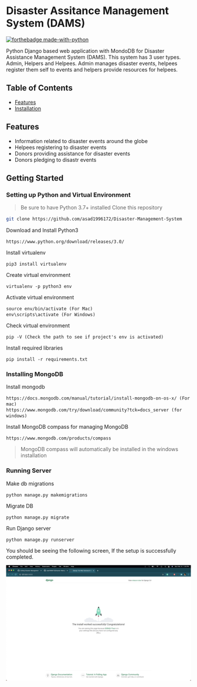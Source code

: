 # Disaster Assitance Management System (DAMS)
[![forthebadge made-with-python](http://ForTheBadge.com/images/badges/made-with-python.svg)](https://www.python.org/) <br>

Python Django based web application with MondoDB for Disaster Assistance Management System (DAMS). This system has 3 user types. Admin, Helpers and Helpees. Admin manages disaster events, helpees register them self to events and helpers provide resources for helpees.


## Table of Contents

* [Features](#Features)
* [Installation](#installation)

## Features

-   Information related to disaster events around the globe
-   Helpees registering to disaster events
-   Donors providing assistance for disaster events
-   Donors pledging to disastr events

## Getting Started

### Setting up Python and Virtual Environment 
> Be sure to have Python 3.7+ installed
Clone this repository
```sh
git clone https://github.com/asad1996172/Disaster-Management-System
```
Download and Install Python3
```
https://www.python.org/download/releases/3.0/
```
Install virtualenv
```
pip3 install virtualenv
```
Create virtual environment 
```
virtualenv -p python3 env
```
Activate virtual environment 
```
source env/bin/activate (For Mac)
env\scripts\activate (For Windows)
```
Check virtual environment 
```
pip -V (Check the path to see if project's env is activated)
```
Install required libraries
```
pip install -r requirements.txt
```

### Installing MongoDB
Install mongodb
```
https://docs.mongodb.com/manual/tutorial/install-mongodb-on-os-x/ (For mac)
https://www.mongodb.com/try/download/community?tck=docs_server (for windows)
```
Install MongoDB compass for managing MongoDB
```
https://www.mongodb.com/products/compass
```
> MongoDB compass will automatically be installed in the windows installation
### Running Server
Make db migrations
```
python manage.py makemigrations
```
Migrate DB
```
python manage.py migrate
```
Run Django server
```
python manage.py runserver
```
You should be seeing the following screen, If the setup is successfully completed.

![Startup Screen](https://github.com/asad1996172/Disaster-Management-System/blob/main/django-dams.png)
